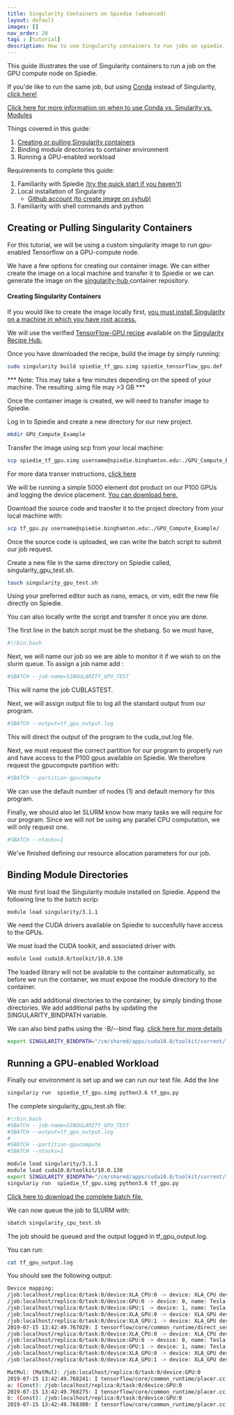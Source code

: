 ```yaml
---
title: Singularity Containers on Spiedie (advanced)
layout: default 
images: [] 
nav_order: 20
tags : [tutorial]
description: How to use Singularity containers to run jobs on spiedie.
--- 
```


This guide illustrates the use of Singularity containers to run a job on the GPU compute node on Spiedie. 

If you'de like to run the same job, but using [Conda](../docs/spiedie_conda.html) instead of Singularity, [click here!](spiedie_conda.html)

[Click here for more information on when to use Conda vs. Sinularity vs. Modules](../docs/conda_singularity_modules.html)

Things covered in this guide: 

1. [Creating or pulling Singularity containers](../singularity/singularity_commands.md)
2. Binding module directories to container environment 
3. Running a GPU-enabled workload

Requirements to complete this guide: 

1. Familiarity with Spiedie [(try the quick start if you haven't)](quick_start.md)
2. Local installation of Singularity 
	- [Github account (to create image on syhub)](../singularity/syhub-create.html)
3. Familiarity with shell commands and python 

## Creating or Pulling Singularity Containers

For this tutorial, we will be using a custom singularity image to run gpu-enabled Tensorflow on a GPU-compute node.

 We have a few options for creating our container image. We can either create the image on a local machine and transfer it to Spiedie or we can generate the image on the <a href="https://singularity-hub.org/" targer="_blank">singularity-hub </a> container repository.  

#### Creating Singularity Containers 

If you would like to create the image locally first, [you must install Singularity on a machine in which you have root access.](../singularity/install-singularity.html)

We will use the verified  <a href="recipes/spiedie_tensorflow_gpu.def" download>TensorFlow-GPU recipe</a> available on the [Singularity Recipe Hub.](../singularity/recipe-hub.html)

Once you have downloaded the recipe, build the image by simply running: 

```bash
sudo singularity build spiedie_tf_gpu.simg spiedie_tensorflow_gpu.def 
```

*** Note: This may take a few minutes depending on the speed of your machine. The resulting .simg file may >3 GB ***

Once the container image is created, we will need to transfer image to Spiedie. 

Log in to Spiedie and create a new directory for our new project.

```bash
mkdir GPU_Compute_Example
```

Transfer the image using scp from your local machine: 

```bash 
scp spiedie_tf_gpu.simg username@spiedie.binghamton.edu:./GPU_Compute_Example/
```

For more data transer instructions, [click here](../docs/data_transfer.html)


We will be running a simple 5000 element dot product on our P100 GPUs and logging the device placement.  <a href="code/tf_gpu.py">You can download here.</a> 

Download the source code and transfer it to the project directory from your local machine with:

```bash
scp tf_gpu.py username@spiedie.binghamton.edu:./GPU_Compute_Example/
```

Once the source code is uploaded, we can write the batch script to submit our job request. 

Create a new file in the same directory on Spiedie called, singularity_gpu_test.sh.
``` bash 
touch singularity_gpu_test.sh
```
Using your preferred editor such as nano, emacs, or vim, edit the new file directly on Spiedie. 

You can also locally write the script and transfer it once you are done. 

The first line in the batch script must be the shebang. So we must have, 
```bash
#!/bin.bash
```

Next, we will name our job so we are able to monitor it if we wish to on the slurm queue. To assign a job name add : 

```bash
#SBATCH --job-name=SINGULARITY_GPU_TEST
```

This will name the job CUBLASTEST.

Next, we will assign output file to log all the standard output from our program. 

```bash
#SBATCH --output=tf_gpu_output.log
```

This will direct the output of the program to the cuda_out.log file.

Next, we must request the correct partition for our program to properly run and have access to the P100 gpus available on Spiedie. We therefore request the gpucompute partition with:

```bash
#SBATCH --partition-gpucompute
```
We can use the default number of nodes (1) and default memory for this program.

Finally, we should also let SLURM know how many tasks we will require for our program. Since we will not be using any parallel CPU computation, we will only request one. 

``` bash
#SBATCH --ntasks=1
```

We've finished defining our resource allocation parameters for our job.

## Binding Module Directories

We must first load the Singularity module installed on Spiedie. Append the following line to the batch scrip: 

```bash
module load singularity/3.1.1
```

We need the CUDA drivers available on Spiedie to succesfully have access to the GPUs. 

We must load the CUDA toolkit, and associated driver with. 

```bash 
module load cuda10.0/toolkit/10.0.130
```

The loaded library will not be available to the container automatically, so before we run the container, we must expose the module directory to the container. 

We can add additional directories to the container, by simply binding those directories. We add additional paths by updating the SINGULARITY_BINDPATH variable. 

We can also bind paths using the -B/--bind flag. <a href="https://singularity.lbl.gov/docs-mount" target="_blank">click here for more details</a>

```bash 
export SINGULARITY_BINDPATH="/cm/shared/apps/cuda10.0/toolkit/current/lib64/,/cm/local/apps/cuda-driver/libs/418.40.04/lib64/"
```

## Running a GPU-enabled Workload

Finally our environment is set up and we can run our test file. Add the line 

```bash 
singulariy run  spiedie_tf_gpu.simg python3.6 tf_gpu.py
```

The complete singularity_gpu_test.sh file: 

```bash 
#!/bin.bash
#SBATCH --job-name=SINGULARITY_GPU_TEST
#SBATCH --output=tf_gpu_output.log
#
#SBATCH --partition-gpucompute
#SBATCH --ntasks=1

module load singularity/3.1.1
module load cuda10.0/toolkit/10.0.130
export SINGULARITY_BINDPATH="/cm/shared/apps/cuda10.0/toolkit/current/lib64/,/cm/local/apps/cuda-driver/libs/418.40.04/lib64/"
singulariy run  spiedie_tf_gpu.simg python3.6 tf_gpu.py
```

[Click here to download the complete batch file.](code/singularity_gpu.sh)

We can now queue the job to SLURM with: 

```bash
sbatch singularity_cpu_test.sh
```

The job should be queued and the output logged in tf_gpu_output.log. 

You can run:

```bash 
cat tf_gpu_output.log
```

You should see the following output: 

``` bash 
Device mapping:
/job:localhost/replica:0/task:0/device:XLA_CPU:0 -> device: XLA_CPU device
/job:localhost/replica:0/task:0/device:GPU:0 -> device: 0, name: Tesla P100-PCIE-12GB, pci bus id: 0000:82:00.0, compute capability: 6.0
/job:localhost/replica:0/task:0/device:GPU:1 -> device: 1, name: Tesla P100-PCIE-12GB, pci bus id: 0000:83:00.0, compute capability: 6.0
/job:localhost/replica:0/task:0/device:XLA_GPU:0 -> device: XLA_GPU device
/job:localhost/replica:0/task:0/device:XLA_GPU:1 -> device: XLA_GPU device
2019-07-15 13:42:49.767029: I tensorflow/core/common_runtime/direct_session.cc:317] Device mapping:
/job:localhost/replica:0/task:0/device:XLA_CPU:0 -> device: XLA_CPU device
/job:localhost/replica:0/task:0/device:GPU:0 -> device: 0, name: Tesla P100-PCIE-12GB, pci bus id: 0000:82:00.0, compute capability: 6.0
/job:localhost/replica:0/task:0/device:GPU:1 -> device: 1, name: Tesla P100-PCIE-12GB, pci bus id: 0000:83:00.0, compute capability: 6.0
/job:localhost/replica:0/task:0/device:XLA_GPU:0 -> device: XLA_GPU device
/job:localhost/replica:0/task:0/device:XLA_GPU:1 -> device: XLA_GPU device

MatMul: (MatMul): /job:localhost/replica:0/task:0/device:GPU:0
2019-07-15 13:42:49.768241: I tensorflow/core/common_runtime/placer.cc:1059] MatMul: (MatMul)/job:localhost/replica:0/task:0/device:GPU:0
a: (Const): /job:localhost/replica:0/task:0/device:GPU:0
2019-07-15 13:42:49.768275: I tensorflow/core/common_runtime/placer.cc:1059] a: (Const)/job:localhost/replica:0/task:0/device:GPU:0
b: (Const): /job:localhost/replica:0/task:0/device:GPU:0
2019-07-15 13:42:49.768300: I tensorflow/core/common_runtime/placer.cc:1059] b: (Const)/job:localhost/replica:0/task:0/device:GPU:0
```
